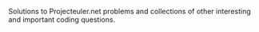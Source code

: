 Solutions to Projecteuler.net problems and collections of other interesting and important coding questions.